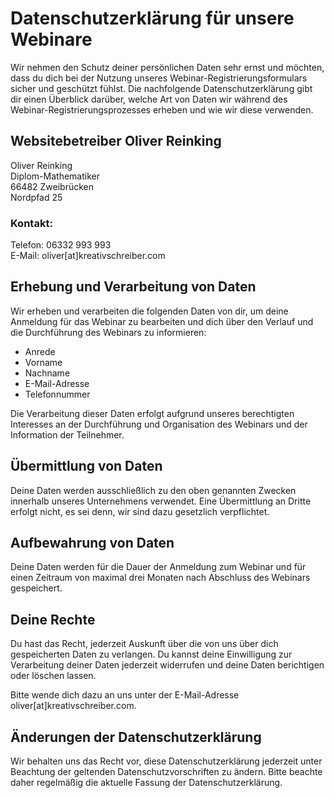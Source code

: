 # Datenschutzerklärung für unsere Webinare

Wir nehmen den Schutz deiner persönlichen Daten sehr ernst und möchten, dass du dich bei der Nutzung unseres Webinar-Registrierungsformulars sicher und geschützt fühlst.
Die nachfolgende Datenschutzerklärung gibt dir einen Überblick darüber, welche Art von Daten wir während des Webinar-Registrierungsprozesses erheben und wie wir diese verwenden.

## Websitebetreiber Oliver Reinking
Oliver Reinking  
Diplom-Mathematiker  
66482 Zweibrücken  
Nordpfad 25

### Kontakt:
Telefon: 06332 993 993  
E-Mail: oliver[at]kreativschreiber.com

## Erhebung und Verarbeitung von Daten
Wir erheben und verarbeiten die folgenden Daten von dir, um deine Anmeldung für das Webinar zu bearbeiten und dich über den Verlauf und die Durchführung des Webinars zu informieren:

- Anrede
- Vorname
- Nachname
- E-Mail-Adresse
- Telefonnummer

Die Verarbeitung dieser Daten erfolgt aufgrund unseres berechtigten Interesses an der Durchführung und Organisation des Webinars und der Information der Teilnehmer.

## Übermittlung von Daten
Deine Daten werden ausschließlich zu den oben genannten Zwecken innerhalb unseres Unternehmens verwendet. Eine Übermittlung an Dritte erfolgt nicht, es sei denn, wir sind dazu gesetzlich verpflichtet.

## Aufbewahrung von Daten
Deine Daten werden für die Dauer der Anmeldung zum Webinar und für einen Zeitraum von maximal drei Monaten nach Abschluss des Webinars gespeichert.

## Deine Rechte
Du hast das Recht, jederzeit Auskunft über die von uns über dich gespeicherten Daten zu verlangen. Du kannst deine Einwilligung zur Verarbeitung deiner Daten jederzeit widerrufen und deine Daten berichtigen oder löschen lassen.

Bitte wende dich dazu an uns unter der E-Mail-Adresse oliver[at]kreativschreiber.com.

## Änderungen der Datenschutzerklärung
Wir behalten uns das Recht vor, diese Datenschutzerklärung jederzeit unter Beachtung der geltenden Datenschutzvorschriften zu ändern. Bitte beachte daher regelmäßig die aktuelle Fassung der Datenschutzerklärung.
